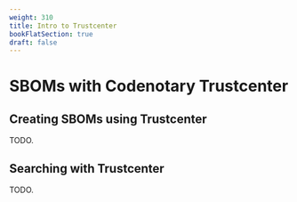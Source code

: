 ```yaml
---
weight: 310
title: Intro to Trustcenter
bookFlatSection: true
draft: false
---
```


# SBOMs with Codenotary Trustcenter

## Creating SBOMs using Trustcenter

TODO.

## Searching with Trustcenter

TODO.